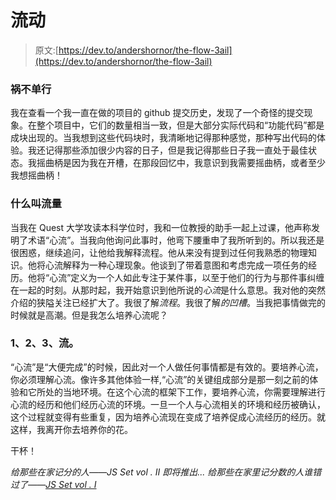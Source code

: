 # 流动

> 原文:[https://dev.to/andershornor/the-flow-3ail](https://dev.to/andershornor/the-flow-3ail)

### [](#when-it-rains-it-pours)祸不单行

我在查看一个我一直在做的项目的 github 提交历史，发现了一个奇怪的提交现象。在整个项目中，它们的数量相当一致，但是大部分实际代码和“功能代码”都是成块出现的。当我想到这些代码块时，我清晰地记得那种感觉，那种写出代码的体验。我还记得那些添加很少内容的日子，但是我记得那些日子我一直处于最佳状态。我摇曲柄是因为我在开槽，在那段回忆中，我意识到我需要摇曲柄，或者至少我想摇曲柄！

### [](#whats-flow)什么叫流量

当我在 Quest 大学攻读本科学位时，我和一位教授的助手一起上过课，他声称发明了术语“心流”。当我向他询问此事时，他弯下腰重申了我所听到的。所以我还是很困惑，继续追问，让他给我解释流程。他从来没有提到过任何我熟悉的物理知识。他将心流解释为一种心理现象。他谈到了带着意图和考虑完成一项任务的经历。他将“心流”定义为一个人如此专注于某件事，以至于他们的行为与那件事纠缠在一起的时刻。从那时起，我开始意识到他所说的*心流*是什么意思。我对他的突然介绍的狭隘关注已经扩大了。我很了解*流程*。我很了解*的凹槽*。当我把事情做完的时候就是高潮。但是我怎么培养心流呢？

### [](#1-2-3-flow)1、2、3、流。

“心流”是“大便完成”的时候，因此对一个人做任何事情都是有效的。要培养心流，你必须理解心流。像许多其他体验一样,“心流”的关键组成部分是那一刻之前的体验和它所处的当地环境。在这个心流的框架下工作，要培养心流，你需要理解进行心流的经历和他们经历心流的环境。一旦一个人与心流相关的环境和经历被确认，这个过程就变得有些重复，因为培养心流现在变成了培养促成心流经历的经历。就这样，我离开你去培养你的花。

干杯！

*给那些在家记分的人——JS Set vol . II 即将推出...*
*给那些在家里记分数的人谁错过了——[JS Set vol . I](https://dev.to/anders1216/js-set-part-1-5e72)*